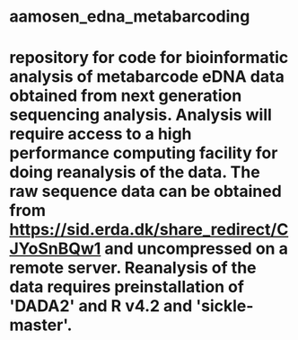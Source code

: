 # aamosen_edna_metabarcoding

# repository for code for bioinformatic analysis of metabarcode eDNA data obtained from next generation sequencing analysis. Analysis will require access to a high performance computing facility for doing reanalysis of the data. The raw sequence data can be obtained from https://sid.erda.dk/share_redirect/CJYoSnBQw1 and uncompressed on a remote server. Reanalysis of the data requires preinstallation of 'DADA2' and R v4.2 and 'sickle-master'.